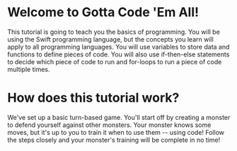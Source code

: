 Welcome to Gotta Code 'Em All!
==============================
This tutorial is going to teach you the basics of programming. You will be using the Swift programming language, but the concepts you learn will apply to all programming languages. You will use variables to store data and functions to define pieces of code. You will also use if-then-else statements to decide which piece of code to run and for-loops to run a piece of code multiple times.

How does this tutorial work?
============================
We've set up a basic turn-based game. You'll start off by creating a monster to defend yourself against other monsters. Your monster knows some moves, but it's up to you to train it when to use them -- using code!  Follow the steps closely and your monster's training will be complete in no time!